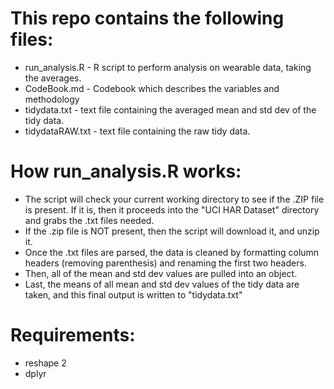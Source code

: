 # This repo contains the following files:
- run_analysis.R - R script to perform analysis on wearable data, taking the averages.
- CodeBook.md - Codebook which describes the variables and methodology
- tidydata.txt - text file containing the averaged mean and std dev of the tidy data.
- tidydataRAW.txt - text file containing the raw tidy data.

# How run_analysis.R works:
- The script will check your current working directory to see if the .ZIP file is present.  If it is, then it proceeds into the "UCI HAR Dataset" directory and grabs the .txt files needed.
- If the .zip file is NOT present, then the script will download it, and unzip it.  
- Once the .txt files are parsed, the data is cleaned by formatting column headers (removing parenthesis) and renaming the first two headers.
- Then, all of the mean and std dev values are pulled into an object.
- Last, the means of all mean and std dev values of the tidy data are taken, and this final output is written to "tidydata.txt"
    
# Requirements:
- reshape 2
- dplyr
